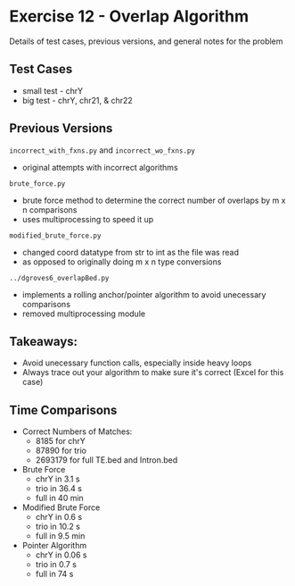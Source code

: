 # Exercise 12 - Overlap Algorithm
Details of test cases, previous versions, and general notes for the problem

## Test Cases
- small test - chrY
- big test - chrY, chr21, & chr22

## Previous Versions
`incorrect_with_fxns.py` and `incorrect_wo_fxns.py`
- original attempts with incorrect algorithms

`brute_force.py`
- brute force method to determine the correct number of overlaps by m x n comparisons
- uses multiprocessing to speed it up

`modified_brute_force.py`
- changed coord datatype from str to int as the file was read
- as opposed to originally doing m x n type conversions

`../dgroves6_overlapBed.py`
- implements a rolling anchor/pointer algorithm to avoid unecessary comparisons
- removed multiprocessing module

## Takeaways:
- Avoid unecessary function calls, especially inside heavy loops
- Always trace out your algorithm to make sure it's correct (Excel for this case)

## Time Comparisons
- Correct Numbers of Matches: 
    - 8185 for chrY
    - 87890 for trio
    - 2693179 for full TE.bed and Intron.bed
- Brute Force
    - chrY in 3.1 s
    - trio in 36.4 s
    - full in 40 min
- Modified Brute Force
    - chrY in 0.6 s
    - trio in 10.2 s
    - full in 9.5 min
- Pointer Algorithm
    - chrY in 0.06 s
    - trio in 0.7 s
    - full in 74 s
